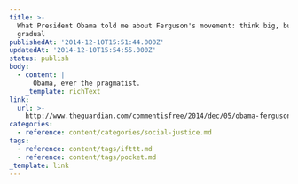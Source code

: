 ```yaml
---
title: >-
  What President Obama told me about Ferguson's movement: think big, but go
  gradual
publishedAt: '2014-12-10T15:51:44.000Z'
updatedAt: '2014-12-10T15:54:55.000Z'
status: publish
body:
  - content: |
      Obama, ever the pragmatist.
    _template: richText
link:
  url: >-
    http://www.theguardian.com/commentisfree/2014/dec/05/obama-ferguson-movement-oval-office-meeting
categories:
  - reference: content/categories/social-justice.md
tags:
  - reference: content/tags/ifttt.md
  - reference: content/tags/pocket.md
_template: link
---
```



